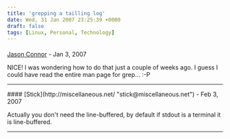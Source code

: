```yaml
---
title: 'grepping a tailling log'
date: Wed, 31 Jan 2007 23:25:39 +0000
draft: false
tags: [Linux, Personal, Technology]
---
```



#### 
[Jason Connor](http://glutt.com "jlc@glutt.com") - <time datetime="2007-01-31 20:33:32">Jan 3, 2007</time>

NICE! I was wondering how to do that just a couple of weeks ago. I guess I could have read the entire man page for grep... :-P
<hr />
#### 
[Stick](http://miscellaneous.net/ "stick@miscellaneous.net") - <time datetime="2007-02-07 18:28:42">Feb 3, 2007</time>

Actually you don't need the line-buffered, by default if stdout is a terminal it is line-buffered.
<hr />
